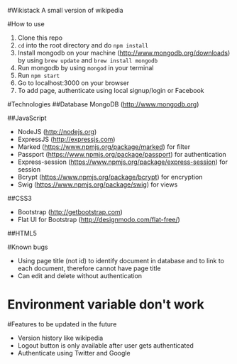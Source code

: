 #Wikistack
A small version of wikipedia

#How to use
1. Clone this repo
2. `cd` into the root directory and do `npm install`
3. Install mongodb on your machine (http://www.mongodb.org/downloads) by using `brew update` and `brew install mongodb`
4. Run mongodb by using `mongod` in your terminal
5. Run `npm start`
6. Go to localhost:3000 on your browser
7. To add page, authenticate using local signup/login or Facebook

#Technologies
##Database
MongoDB (http://www.mongodb.org)

##JavaScript
* NodeJS (http://nodejs.org)
* ExpressJS (http://expressjs.com)
* Marked (https://www.npmjs.org/package/marked) for filter
* Passport (https://www.npmjs.org/package/passport) for authentication
* Express-session (https://www.npmjs.org/package/express-session) for session
* Bcrypt (https://www.npmjs.org/package/bcrypt) for encryption
* Swig (https://www.npmjs.org/package/swig) for views

##CSS3
* Bootstrap (http://getbootstrap.com)
* Flat UI for Bootstrap (http://designmodo.com/flat-free/)

##HTML5

#Known bugs
* Using page title (not id) to identify document in database and to link to each document, therefore cannot have page title
* Can edit and delete without authentication
# Environment variable don't work

#Features to be updated in the future
* Version history like wikipedia
* Logout button is only available after user gets authenticated
* Authenticate using Twitter and Google